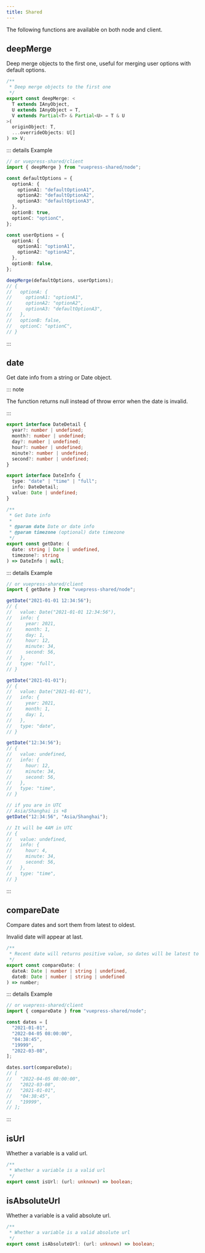 ```yaml
---
title: Shared
---
```


The following functions are available on both node and client.

## deepMerge

Deep merge objects to the first one, useful for merging user options with default options.

```ts
/**
 * Deep merge objects to the first one
 */
export const deepMerge: <
  T extends IAnyObject,
  U extends IAnyObject = T,
  V extends Partial<T> & Partial<U> = T & U
>(
  originObject: T,
  ...overrideObjects: U[]
) => V;
```

::: details Example

```ts
// or vuepress-shared/client
import { deepMerge } from "vuepress-shared/node";

const defaultOptions = {
  optionA: {
    optionA1: "defaultOptionA1",
    optionA2: "defaultOptionA2",
    optionA3: "defaultOptionA3",
  },
  optionB: true,
  optionC: "optionC",
};

const userOptions = {
  optionA: {
    optionA1: "optionA1",
    optionA2: "optionA2",
  },
  optionB: false,
};

deepMerge(defaultOptions, userOptions);
// {
//   optionA: {
//     optionA1: "optionA1",
//     optionA2: "optionA2",
//     optionA3: "defaultOptionA3",
//   },
//   optionB: false,
//   optionC: "optionC",
// }
```

:::

## date

Get date info from a string or Date object.

::: note

The function returns null instead of throw error when the date is invalid.

:::

```ts
export interface DateDetail {
  year?: number | undefined;
  month?: number | undefined;
  day?: number | undefined;
  hour?: number | undefined;
  minute?: number | undefined;
  second?: number | undefined;
}

export interface DateInfo {
  type: "date" | "time" | "full";
  info: DateDetail;
  value: Date | undefined;
}

/**
 * Get Date info
 *
 * @param date Date or date info
 * @param timezone (optional) date timezone
 */
export const getDate: (
  date: string | Date | undefined,
  timezone?: string
) => DateInfo | null;
```

::: details Example

```ts
// or vuepress-shared/client
import { getDate } from "vuepress-shared/node";

getDate("2021-01-01 12:34:56");
// {
//   value: Date("2021-01-01 12:34:56"),
//   info: {
//     year: 2021,
//     month: 1,
//     day: 1,
//     hour: 12,
//     minute: 34,
//     second: 56,
//   },
//   type: "full",
// }

getDate("2021-01-01");
// {
//   value: Date("2021-01-01"),
//   info: {
//     year: 2021,
//     month: 1,
//     day: 1,
//   },
//   type: "date",
// }

getDate("12:34:56");
// {
//   value: undefined,
//   info: {
//     hour: 12,
//     minute: 34,
//     second: 56,
//   },
//   type: "time",
// }

// if you are in UTC
// Asia/Shanghai is +8
getDate("12:34:56", "Asia/Shanghai");

// It will be 4AM in UTC
// {
//   value: undefined,
//   info: {
//     hour: 4,
//     minute: 34,
//     second: 56,
//   },
//   type: "time",
// }
```

:::

## compareDate

Compare dates and sort them from latest to oldest.

Invalid date will appear at last.

```ts
/**
 * Recent date will returns positive value, so dates will be latest to oldest after sorting
 */
export const compareDate: (
  dateA: Date | number | string | undefined,
  dateB: Date | number | string | undefined
) => number;
```

::: details Example

```ts
// or vuepress-shared/client
import { compareDate } from "vuepress-shared/node";

const dates = [
  "2021-01-01",
  "2022-04-05 08:00:00",
  "04:38:45",
  "19999",
  "2022-03-08",
];

dates.sort(compareDate);
// [
//   "2022-04-05 08:00:00",
//   "2022-03-08",
//   "2021-01-01",
//   "04:38:45",
//   "19999",
// ];
```

:::

## isUrl

Whether a variable is a valid url.

```ts
/**
 * Whether a variable is a valid url
 */
export const isUrl: (url: unknown) => boolean;
```

## isAbsoluteUrl

Whether a variable is a valid absolute url.

```ts
/**
 * Whether a variable is a valid absolute url
 */
export const isAbsoluteUrl: (url: unknown) => boolean;
```
